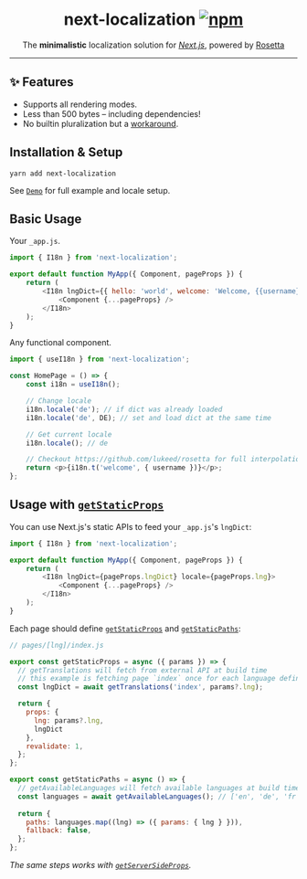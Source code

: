 <h1 align="center">
	next-localization
	<a href="https://www.npmjs.org/package/next-localization"><img src="https://img.shields.io/npm/v/next-localization.svg?style=flat" alt="npm"></a>
</h1>
<p align="center">The <strong>minimalistic</strong> localization solution for <em><a href="https://github.com/vercel/next.js">Next.js</a></em>, powered by <a href="https://github.com/lukeed/rosetta">Rosetta</a></p>

---

## ✨ Features <a name="features"></a>

-   Supports all rendering modes.
-   Less than 500 bytes – including dependencies!
-   No builtin pluralization but a [workaround](https://github.com/lukeed/rosetta/issues/4).

## Installation & Setup <a name="setup"></a> <a name="installation"></a>

```
yarn add next-localization
```

See [`Demo`](./example) for full example and locale setup.

## Basic Usage

Your `_app.js`.

```js
import { I18n } from 'next-localization';

export default function MyApp({ Component, pageProps }) {
    return (
        <I18n lngDict={{ hello: 'world', welcome: 'Welcome, {{username}}!' }} locale={'en'}>
            <Component {...pageProps} />
        </I18n>
    );
}
```

Any functional component.

```js
import { useI18n } from 'next-localization';

const HomePage = () => {
    const i18n = useI18n();

    // Change locale
    i18n.locale('de'); // if dict was already loaded
    i18n.locale('de', DE); // set and load dict at the same time

    // Get current locale
    i18n.locale(); // de

    // Checkout https://github.com/lukeed/rosetta for full interpolation support
    return <p>{i18n.t('welcome', { username })}</p>;
};
```

## Usage with [`getStaticProps`](https://nextjs.org/docs/basic-features/data-fetching#getstaticprops-static-generation)

You can use Next.js's static APIs to feed your `_app.js`'s `lngDict`:

```js
import { I18n } from 'next-localization';

export default function MyApp({ Component, pageProps }) {
    return (
        <I18n lngDict={pageProps.lngDict} locale={pageProps.lng}>
            <Component {...pageProps} />
        </I18n>
    );
}
```

Each page should define [`getStaticProps`](https://nextjs.org/docs/basic-features/data-fetching#getstaticprops-static-generation) and [`getStaticPaths`](https://nextjs.org/docs/basic-features/data-fetching#getstaticpaths-static-generation):

```js
// pages/[lng]/index.js

export const getStaticProps = async ({ params }) => {
  // getTranslations will fetch from external API at build time
  // this example is fetching page `index` once for each language defined in `params.lng`
  const lngDict = await getTranslations('index', params?.lng);

  return {
    props: {
      lng: params?.lng,
      lngDict
    },
    revalidate: 1,
  };
};

export const getStaticPaths = async () => {
  // getAvailableLanguages will fetch available languages at build time
  const languages = await getAvailableLanguages(); // ['en', 'de', 'fr']
  
  return {
    paths: languages.map((lng) => ({ params: { lng } })),
    fallback: false,
  };
};
```
_The same steps works with [`getServerSideProps`](https://nextjs.org/docs/basic-features/data-fetching#getserversideprops-server-side-rendering)._